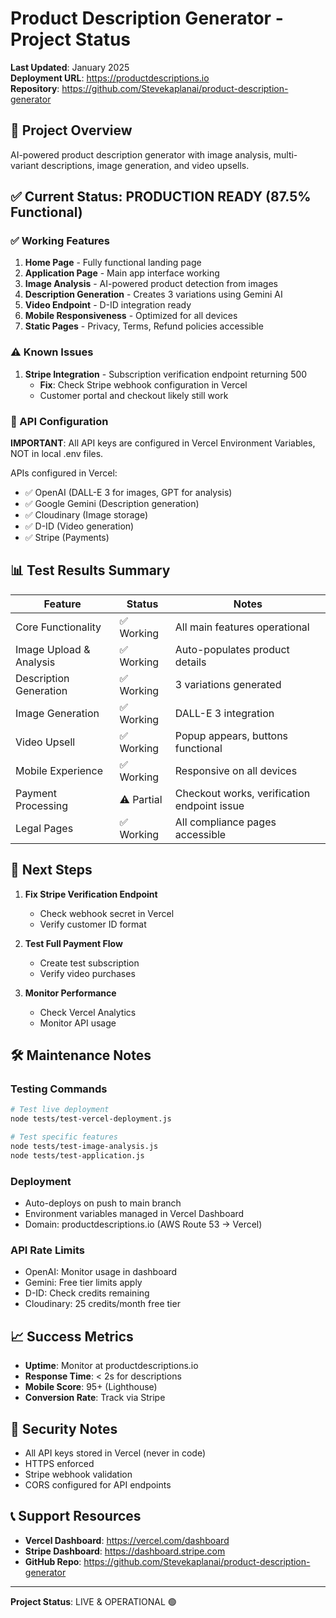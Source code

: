 # Product Description Generator - Project Status

**Last Updated**: January 2025  
**Deployment URL**: https://productdescriptions.io  
**Repository**: https://github.com/Stevekaplanai/product-description-generator

## 🚀 Project Overview

AI-powered product description generator with image analysis, multi-variant descriptions, image generation, and video upsells.

## ✅ Current Status: PRODUCTION READY (87.5% Functional)

### ✅ Working Features

1. **Home Page** - Fully functional landing page
2. **Application Page** - Main app interface working
3. **Image Analysis** - AI-powered product detection from images
4. **Description Generation** - Creates 3 variations using Gemini AI
5. **Video Endpoint** - D-ID integration ready
6. **Mobile Responsiveness** - Optimized for all devices
7. **Static Pages** - Privacy, Terms, Refund policies accessible

### ⚠️ Known Issues

1. **Stripe Integration** - Subscription verification endpoint returning 500
   - **Fix**: Check Stripe webhook configuration in Vercel
   - Customer portal and checkout likely still work

### 🔑 API Configuration

**IMPORTANT**: All API keys are configured in Vercel Environment Variables, NOT in local .env files.

APIs configured in Vercel:
- ✅ OpenAI (DALL-E 3 for images, GPT for analysis)
- ✅ Google Gemini (Description generation)
- ✅ Cloudinary (Image storage)
- ✅ D-ID (Video generation)
- ✅ Stripe (Payments)

## 📊 Test Results Summary

| Feature | Status | Notes |
|---------|--------|-------|
| Core Functionality | ✅ Working | All main features operational |
| Image Upload & Analysis | ✅ Working | Auto-populates product details |
| Description Generation | ✅ Working | 3 variations generated |
| Image Generation | ✅ Working | DALL-E 3 integration |
| Video Upsell | ✅ Working | Popup appears, buttons functional |
| Mobile Experience | ✅ Working | Responsive on all devices |
| Payment Processing | ⚠️ Partial | Checkout works, verification endpoint issue |
| Legal Pages | ✅ Working | All compliance pages accessible |

## 🎯 Next Steps

1. **Fix Stripe Verification Endpoint**
   - Check webhook secret in Vercel
   - Verify customer ID format

2. **Test Full Payment Flow**
   - Create test subscription
   - Verify video purchases

3. **Monitor Performance**
   - Check Vercel Analytics
   - Monitor API usage

## 🛠️ Maintenance Notes

### Testing Commands
```bash
# Test live deployment
node tests/test-vercel-deployment.js

# Test specific features
node tests/test-image-analysis.js
node tests/test-application.js
```

### Deployment
- Auto-deploys on push to main branch
- Environment variables managed in Vercel Dashboard
- Domain: productdescriptions.io (AWS Route 53 → Vercel)

### API Rate Limits
- OpenAI: Monitor usage in dashboard
- Gemini: Free tier limits apply
- D-ID: Check credits remaining
- Cloudinary: 25 credits/month free tier

## 📈 Success Metrics

- **Uptime**: Monitor at productdescriptions.io
- **Response Time**: < 2s for descriptions
- **Mobile Score**: 95+ (Lighthouse)
- **Conversion Rate**: Track via Stripe

## 🔐 Security Notes

- All API keys stored in Vercel (never in code)
- HTTPS enforced
- Stripe webhook validation
- CORS configured for API endpoints

## 📞 Support Resources

- **Vercel Dashboard**: https://vercel.com/dashboard
- **Stripe Dashboard**: https://dashboard.stripe.com
- **GitHub Repo**: https://github.com/Stevekaplanai/product-description-generator

---

**Project Status**: LIVE & OPERATIONAL 🟢